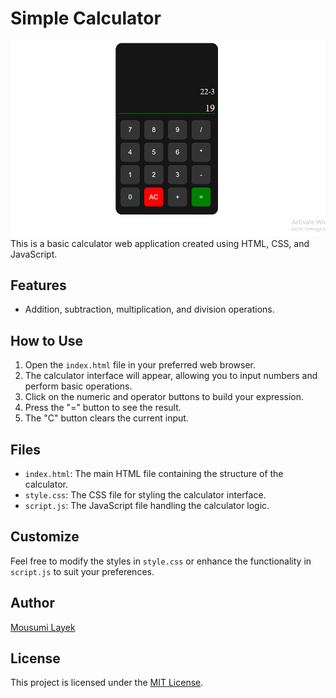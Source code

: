 # Simple Calculator
![Calculator webpage image](image.png)
This is a basic calculator web application created using HTML, CSS, and JavaScript.

## Features
- Addition, subtraction, multiplication, and division operations.

## How to Use
1. Open the `index.html` file in your preferred web browser.
2. The calculator interface will appear, allowing you to input numbers and perform basic operations.
3. Click on the numeric and operator buttons to build your expression.
4. Press the "=" button to see the result.
5. The "C" button clears the current input.

## Files
- `index.html`: The main HTML file containing the structure of the calculator.
- `style.css`: The CSS file for styling the calculator interface.
- `script.js`: The JavaScript file handling the calculator logic.

## Customize
Feel free to modify the styles in `style.css` or enhance the functionality in `script.js` to suit your preferences.

## Author
[Mousumi Layek](https://github.com/layekmousumi)

## License
This project is licensed under the [MIT License](LICENSE.md).